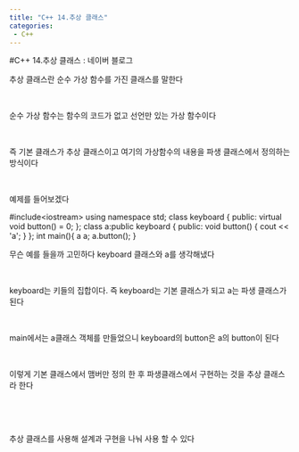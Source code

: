 ```yaml
---
title: "C++ 14.추상 클래스"
categories:
 - C++
---
```

#C++ 14.추상 클래스 : 네이버 블로그
<div class="wrap_rabbit pcol2 _param(1) _postViewArea221730418607" id="post-view221730418607">
<!-- Rabbit HTML --><div class="se-viewer se-theme-default" lang="ko-KR">
<!-- SE_DOC_HEADER_END -->
<div class="se-main-container">
<div class="se-component se-text se-l-default" id="SE-1c29526b-19a2-4da1-86cf-1b0e497d2c82">
<div class="se-component-content">
<div class="se-section se-section-text se-l-default">
<div class="se-module se-module-text"><!-- SE-TEXT { --><p class="se-text-paragraph se-text-paragraph-align-" id="SE-85977d26-8ba4-41f9-8b1d-b9e34c672350" style=""><span class="se-fs- se-ff-" id="SE-b023c1c1-732e-468f-98b3-82427804d3a6" style="">추상 클래스란 순수 가상 함수를 가진 클래스를 말한다</span></p><!-- } SE-TEXT --><!-- SE-TEXT { --><p class="se-text-paragraph se-text-paragraph-align-" id="SE-e89bd7f7-5b29-4d70-9be9-1d10e690d6dd" style=""><span class="se-fs- se-ff-" id="SE-c207c6ae-a359-4b30-800f-810f9bd2191b" style="">​</span></p><!-- } SE-TEXT --><!-- SE-TEXT { --><p class="se-text-paragraph se-text-paragraph-align-" id="SE-ca952a0c-be8d-424b-9080-6b38faeaaed6" style=""><span class="se-fs- se-ff-" id="SE-ead5389d-6345-4ef1-b137-7575f0113f37" style="">순수 가상 함수는 함수의 코드가 없고 선언만 있는 가상 함수이다</span></p><!-- } SE-TEXT --><!-- SE-TEXT { --><p class="se-text-paragraph se-text-paragraph-align-" id="SE-ca1d0b9a-0422-43f1-9696-9e8d852bd81a" style=""><span class="se-fs- se-ff-" id="SE-1fb78826-bdd7-484d-ba05-15f946373195" style="">​</span></p><!-- } SE-TEXT --><!-- SE-TEXT { --><p class="se-text-paragraph se-text-paragraph-align-" id="SE-292fdbdc-afdc-4dcf-bdb2-d29f78ac736f" style=""><span class="se-fs- se-ff-" id="SE-a87cdadc-43d3-4819-aa9e-4f96e4cc2f86" style="">즉 기본 클래스가 추상 클래스이고 여기의 가상함수의 내용을 파생 클래스에서 정의하는 방식이다</span></p><!-- } SE-TEXT --><!-- SE-TEXT { --><p class="se-text-paragraph se-text-paragraph-align-" id="SE-53786788-55ae-466b-bc00-83fe3404ac94" style=""><span class="se-fs- se-ff-" id="SE-1ac1d6d7-c95c-4b8c-853e-c3da9635b751" style="">​</span></p><!-- } SE-TEXT --><!-- SE-TEXT { --><p class="se-text-paragraph se-text-paragraph-align-" id="SE-e68c142e-c69b-4e4f-8d96-6f54e2221b6d" style=""><span class="se-fs- se-ff-" id="SE-59f715bd-2a7f-4ec8-bdf0-c8016914c830" style="">예제를 들어보겠다</span></p><!-- } SE-TEXT --></div>
</div>
</div>
</div> <div class="se-component se-code se-l-default" id="SE-c499490e-db66-443c-b459-b2334e0bae9e">
<div class="se-component-content">
<div class="se-section se-section-code se-l-default">
<div class="se-module se-module-code se-fs-fs13">
<div class="se-code-source">
<div class="__se_code_view language-javascript">#include&lt;iostream&gt;
using namespace std;
class keyboard {
public:
	virtual void button() = 0;
};
class a:public keyboard {
public:
	void button() {
		cout &lt;&lt; 'a';
	}
};
int main(){
	a a;
	a.button();
}</div>
</div>
</div>
</div>
</div>
<script class="__se_module_data" data-module='{"type":"v2_code", "id" : "SE-c499490e-db66-443c-b459-b2334e0bae9e"}' type="text/data"></script>
</div> <div class="se-component se-text se-l-default" id="SE-05b07d27-e140-4507-b815-1a3c81a29e36">
<div class="se-component-content">
<div class="se-section se-section-text se-l-default">
<div class="se-module se-module-text"><!-- SE-TEXT { --><p class="se-text-paragraph se-text-paragraph-align-" id="SE-cda882c1-2af8-43d4-8991-c924f5c1d43f" style=""><span class="se-fs- se-ff-" id="SE-82502da6-8a36-4524-92a1-30697e64a2a6" style="">무슨 예를 들을까 고민하다 keyboard 클래스와 a를 생각해냈다</span></p><!-- } SE-TEXT --><!-- SE-TEXT { --><p class="se-text-paragraph se-text-paragraph-align-" id="SE-9023d876-a16f-4788-9a2a-2efd783280e4" style=""><span class="se-fs- se-ff-" id="SE-40b1c6ad-58dc-412a-91c6-f14242f60f79" style="">​</span></p><!-- } SE-TEXT --><!-- SE-TEXT { --><p class="se-text-paragraph se-text-paragraph-align-" id="SE-becdbe4e-460b-43cd-ab62-f3872c23d92f" style=""><span class="se-fs- se-ff-" id="SE-1550f86a-25c7-4e09-b24b-597316477c1f" style="">keyboard는 키들의 집합이다. 즉 keyboard는 기본 클래스가 되고 a는 파생 클래스가 된다</span></p><!-- } SE-TEXT --><!-- SE-TEXT { --><p class="se-text-paragraph se-text-paragraph-align-" id="SE-fb347529-5fb2-4b76-8a72-fc4bc7b8988f" style=""><span class="se-fs- se-ff-" id="SE-c5613208-03a4-43f8-821b-4a53faf429ea" style="">​</span></p><!-- } SE-TEXT --><!-- SE-TEXT { --><p class="se-text-paragraph se-text-paragraph-align-" id="SE-2ed4cf3e-3d20-4b5a-b887-cb4a5dd9986a" style=""><span class="se-fs- se-ff-" id="SE-967913f8-4b45-4665-ba5b-cc5b33dbbc26" style="">main에서는 a클래스 객체를 만들었으니 keyboard의 button은 a의 button이 된다</span></p><!-- } SE-TEXT --><!-- SE-TEXT { --><p class="se-text-paragraph se-text-paragraph-align-" id="SE-02f66302-5515-4c3a-82eb-48bfbe90dc97" style=""><span class="se-fs- se-ff-" id="SE-11a50549-04f5-4e9a-b9b3-21cf93b4bae6" style="">​</span></p><!-- } SE-TEXT --><!-- SE-TEXT { --><p class="se-text-paragraph se-text-paragraph-align-" id="SE-b6ec2675-d407-4465-94a0-bca07431af1d" style=""><span class="se-fs- se-ff-" id="SE-f51b8f3b-81c6-49aa-bf56-44ec481f1d70" style="">이렇게 기본 클래스에서 맴버만 정의 한 후 파생클래스에서 구현하는 것을 추상 클래스라 한다</span></p><!-- } SE-TEXT --><!-- SE-TEXT { --><p class="se-text-paragraph se-text-paragraph-align-" id="SE-1cd25bec-9d38-45eb-94b7-55e06dc4fe4b" style=""><span class="se-fs- se-ff-" id="SE-9fd38a04-c227-4aec-b27e-e8efce4990d6" style="">​</span></p><!-- } SE-TEXT --><!-- SE-TEXT { --><p class="se-text-paragraph se-text-paragraph-align-" id="SE-3e5cfb6e-f250-49b6-9a6a-378708ee35f7" style=""><span class="se-fs- se-ff-" id="SE-b345be4d-89f1-408f-b977-9020b0203f44" style="">​</span></p><!-- } SE-TEXT --><!-- SE-TEXT { --><p class="se-text-paragraph se-text-paragraph-align-" id="SE-601a2d43-7760-4aa0-ab84-b7df06f094c2" style=""><span class="se-fs- se-ff-" id="SE-b04b9ecb-1a1b-4b19-8c28-579da0dc88dd" style="">추상 클래스를 사용해 설계과 구현을 나눠 사용 할 수 있다</span></p><!-- } SE-TEXT --><!-- SE-TEXT { --><p class="se-text-paragraph se-text-paragraph-align-" id="SE-99bb0035-7eab-4541-8592-085729db64b3" style=""><span class="se-fs- se-ff-" id="SE-72d4eceb-bd84-4aa0-9d0e-3433e911fc42" style="">​</span></p><!-- } SE-TEXT --></div>
</div>
</div>
</div> </div>
</div>
</div>